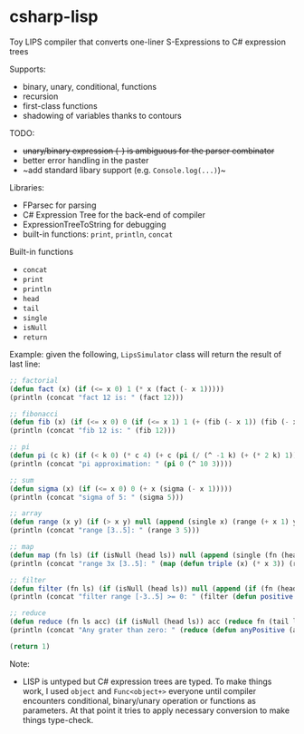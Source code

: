 # csharp-lisp

Toy LIPS compiler that converts one-liner S-Expressions to C# expression trees

Supports:
- binary, unary, conditional, functions
- recursion
- first-class functions
- shadowing of variables thanks to contours

TODO:
- ~~unary/binary expression (-) is ambiguous for the parser combinator~~ 
- better error handling in the paster
- ~add standard libary support (e.g. `Console.log(...)`)~

Libraries:
- FParsec for parsing
- C# Expression Tree for the back-end of compiler
- ExpressionTreeToString for debugging
- built-in functions: `print`, `println`, `concat`

Built-in functions
- `concat`
- `print`
- `println`
- `head`
- `tail`
- `single`
- `isNull`
- `return`

Example:
given the following, `LipsSimulator` class will return the result of last line:

```lisp
;; factorial
(defun fact (x) (if (<= x 0) 1 (* x (fact (- x 1)))))
(println (concat "fact 12 is: " (fact 12)))

;; fibonacci
(defun fib (x) (if (<= x 0) 0 (if (<= x 1) 1 (+ (fib (- x 1)) (fib (- x 2))))))
(println (concat "fib 12 is: " (fib 12)))

;; pi
(defun pi (c k) (if (< k 0) (* c 4) (+ c (pi (/ (^ -1 k) (+ (* 2 k) 1)) (- k 1)))))
(println (concat "pi approximation: " (pi 0 (^ 10 3))))

;; sum
(defun sigma (x) (if (<= x 0) 0 (+ x (sigma (- x 1))))) 
(println (concat "sigma of 5: " (sigma 5)))

;; array
(defun range (x y) (if (> x y) null (append (single x) (range (+ x 1) y))))
(println (concat "range [3..5]: " (range 3 5)))

;; map
(defun map (fn ls) (if (isNull (head ls)) null (append (single (fn (head ls))) (map fn (tail ls)))))
(println (concat "range 3x [3..5]: " (map (defun triple (x) (* x 3)) (range 3 5))))

;; filter
(defun filter (fn ls) (if (isNull (head ls)) null (append (if (fn (head ls)) (single (head ls)) null) (filter fn (tail ls)))))
(println (concat "filter range [-3..5] >= 0: " (filter (defun positive (x) (>= x 0)) (range -3 5))))

;; reduce
(defun reduce (fn ls acc) (if (isNull (head ls)) acc (reduce fn (tail ls) (fn acc (head ls)))))
(println (concat "Any grater than zero: " (reduce (defun anyPositive (acc c) (if acc true (> c 0))) (range -3 -1) false)))

(return 1)
```

Note:
- LISP is untyped but C# expression trees are typed. To make things work, I used `object` and `Func<object+>` everyone until compiler encounters conditional, binary/unary operation or functions as parameters. At that point it tries to apply necessary conversion to make things type-check.
